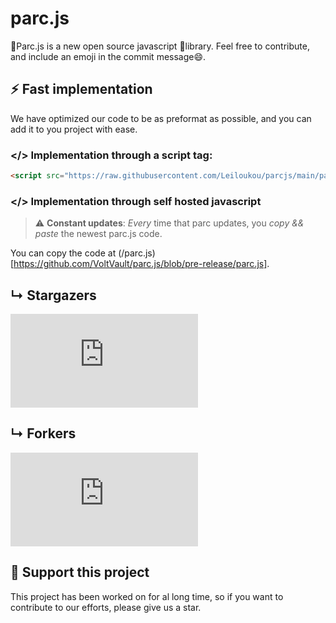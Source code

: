 # parc.js 
 
🚗Parc.js is a new open source javascript 📖library. Feel free to contribute, and include an emoji in the commit message😄. 
 
## :zap:  Fast implementation 
 
We have optimized our code to be as preformat as possible, 
and you can add it to you project with ease. 

### &lt;/> Implementation through a script tag:
 
```html
<script src="https://raw.githubusercontent.com/Leiloukou/parcjs/main/parc.js" type="text/javascript" async></script>
``` 
 
### &lt;/> Implementation through self hosted javascript 
 
 > :warning: **Constant updates**: _Every_ time that parc updates, you _*copy && paste*_ the newest parc.js code. 
 
You can copy the code at (/parc.js)[https://github.com/VoltVault/parc.js/blob/pre-release/parc.js]. 
 
## &#8627; Stargazers 
 
[![Stargazers repo roster for @VoltVault/parc.js](https://reporoster.com/stars/VoltVault/parc.js)](https://github.com/VoltVault/parc.js/stargazers) 
 
## &#8627; Forkers 
[![Forkers repo roster for @VoltVault/parc.js](https://reporoster.com/forks/dark/VoltVault/parc.js)](https://github.com/VoltVault/parc.js/network/members) 
 
## :clap:  Support this project 
 
This project has been worked on for al long time, so if you want to contribute to our efforts, please give us a star. 
 
